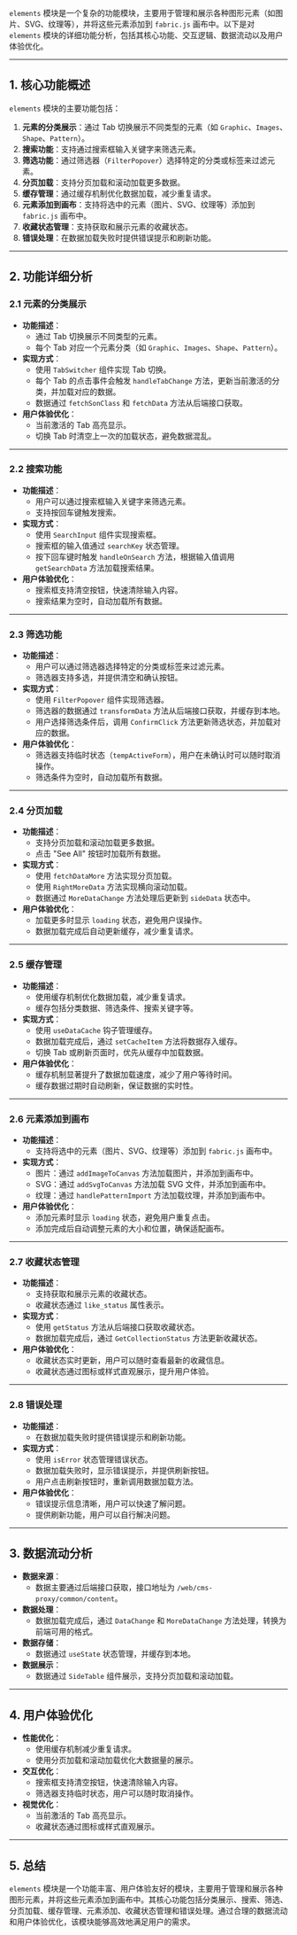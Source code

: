 `elements` 模块是一个复杂的功能模块，主要用于管理和展示各种图形元素（如图片、SVG、纹理等），并将这些元素添加到 `fabric.js` 画布中。以下是对 `elements` 模块的详细功能分析，包括其核心功能、交互逻辑、数据流动以及用户体验优化。

---

## **1. 核心功能概述**
`elements` 模块的主要功能包括：
1. **元素的分类展示**：通过 Tab 切换展示不同类型的元素（如 `Graphic`、`Images`、`Shape`、`Pattern`）。
2. **搜索功能**：支持通过搜索框输入关键字来筛选元素。
3. **筛选功能**：通过筛选器（`FilterPopover`）选择特定的分类或标签来过滤元素。
4. **分页加载**：支持分页加载和滚动加载更多数据。
5. **缓存管理**：通过缓存机制优化数据加载，减少重复请求。
6. **元素添加到画布**：支持将选中的元素（图片、SVG、纹理等）添加到 `fabric.js` 画布中。
7. **收藏状态管理**：支持获取和展示元素的收藏状态。
8. **错误处理**：在数据加载失败时提供错误提示和刷新功能。

---

## **2. 功能详细分析**

### **2.1 元素的分类展示**
- **功能描述**：
  - 通过 Tab 切换展示不同类型的元素。
  - 每个 Tab 对应一个元素分类（如 `Graphic`、`Images`、`Shape`、`Pattern`）。
- **实现方式**：
  - 使用 `TabSwitcher` 组件实现 Tab 切换。
  - 每个 Tab 的点击事件会触发 `handleTabChange` 方法，更新当前激活的分类，并加载对应的数据。
  - 数据通过 `fetchSonClass` 和 `fetchData` 方法从后端接口获取。
- **用户体验优化**：
  - 当前激活的 Tab 高亮显示。
  - 切换 Tab 时清空上一次的加载状态，避免数据混乱。

---

### **2.2 搜索功能**
- **功能描述**：
  - 用户可以通过搜索框输入关键字来筛选元素。
  - 支持按回车键触发搜索。
- **实现方式**：
  - 使用 `SearchInput` 组件实现搜索框。
  - 搜索框的输入值通过 `searchKey` 状态管理。
  - 按下回车键时触发 `handleOnSearch` 方法，根据输入值调用 `getSearchData` 方法加载搜索结果。
- **用户体验优化**：
  - 搜索框支持清空按钮，快速清除输入内容。
  - 搜索结果为空时，自动加载所有数据。

---

### **2.3 筛选功能**
- **功能描述**：
  - 用户可以通过筛选器选择特定的分类或标签来过滤元素。
  - 筛选器支持多选，并提供清空和确认按钮。
- **实现方式**：
  - 使用 `FilterPopover` 组件实现筛选器。
  - 筛选器的数据通过 `transformData` 方法从后端接口获取，并缓存到本地。
  - 用户选择筛选条件后，调用 `ConfirmClick` 方法更新筛选状态，并加载对应的数据。
- **用户体验优化**：
  - 筛选器支持临时状态（`tempActiveForm`），用户在未确认时可以随时取消操作。
  - 筛选条件为空时，自动加载所有数据。

---

### **2.4 分页加载**
- **功能描述**：
  - 支持分页加载和滚动加载更多数据。
  - 点击 "See All" 按钮时加载所有数据。
- **实现方式**：
  - 使用 `fetchDataMore` 方法实现分页加载。
  - 使用 `RightMoreData` 方法实现横向滚动加载。
  - 数据通过 `MoreDataChange` 方法处理后更新到 `sideData` 状态中。
- **用户体验优化**：
  - 加载更多时显示 `loading` 状态，避免用户误操作。
  - 数据加载完成后自动更新缓存，减少重复请求。

---

### **2.5 缓存管理**
- **功能描述**：
  - 使用缓存机制优化数据加载，减少重复请求。
  - 缓存包括分类数据、筛选条件、搜索关键字等。
- **实现方式**：
  - 使用 `useDataCache` 钩子管理缓存。
  - 数据加载完成后，通过 `setCacheItem` 方法将数据存入缓存。
  - 切换 Tab 或刷新页面时，优先从缓存中加载数据。
- **用户体验优化**：
  - 缓存机制显著提升了数据加载速度，减少了用户等待时间。
  - 缓存数据过期时自动刷新，保证数据的实时性。

---

### **2.6 元素添加到画布**
- **功能描述**：
  - 支持将选中的元素（图片、SVG、纹理等）添加到 `fabric.js` 画布中。
- **实现方式**：
  - 图片：通过 `addImageToCanvas` 方法加载图片，并添加到画布中。
  - SVG：通过 `addSvgToCanvas` 方法加载 SVG 文件，并添加到画布中。
  - 纹理：通过 `handlePatternImport` 方法加载纹理，并添加到画布中。
- **用户体验优化**：
  - 添加元素时显示 `loading` 状态，避免用户重复点击。
  - 添加完成后自动调整元素的大小和位置，确保适配画布。

---

### **2.7 收藏状态管理**
- **功能描述**：
  - 支持获取和展示元素的收藏状态。
  - 收藏状态通过 `like_status` 属性表示。
- **实现方式**：
  - 使用 `getStatus` 方法从后端接口获取收藏状态。
  - 数据加载完成后，通过 `GetCollectionStatus` 方法更新收藏状态。
- **用户体验优化**：
  - 收藏状态实时更新，用户可以随时查看最新的收藏信息。
  - 收藏状态通过图标或样式直观展示，提升用户体验。

---

### **2.8 错误处理**
- **功能描述**：
  - 在数据加载失败时提供错误提示和刷新功能。
- **实现方式**：
  - 使用 `isError` 状态管理错误状态。
  - 数据加载失败时，显示错误提示，并提供刷新按钮。
  - 用户点击刷新按钮时，重新调用数据加载方法。
- **用户体验优化**：
  - 错误提示信息清晰，用户可以快速了解问题。
  - 提供刷新功能，用户可以自行解决问题。

---

## **3. 数据流动分析**
- **数据来源**：
  - 数据主要通过后端接口获取，接口地址为 `/web/cms-proxy/common/content`。
- **数据处理**：
  - 数据加载完成后，通过 `DataChange` 和 `MoreDataChange` 方法处理，转换为前端可用的格式。
- **数据存储**：
  - 数据通过 `useState` 状态管理，并缓存到本地。
- **数据展示**：
  - 数据通过 `SideTable` 组件展示，支持分页加载和滚动加载。

---

## **4. 用户体验优化**
- **性能优化**：
  - 使用缓存机制减少重复请求。
  - 使用分页加载和滚动加载优化大数据量的展示。
- **交互优化**：
  - 搜索框支持清空按钮，快速清除输入内容。
  - 筛选器支持临时状态，用户可以随时取消操作。
- **视觉优化**：
  - 当前激活的 Tab 高亮显示。
  - 收藏状态通过图标或样式直观展示。

---

## **5. 总结**
`elements` 模块是一个功能丰富、用户体验友好的模块，主要用于管理和展示各种图形元素，并将这些元素添加到画布中。其核心功能包括分类展示、搜索、筛选、分页加载、缓存管理、元素添加、收藏状态管理和错误处理。通过合理的数据流动和用户体验优化，该模块能够高效地满足用户的需求。
